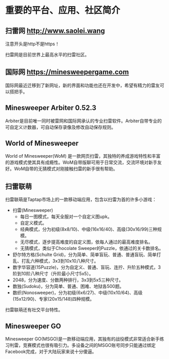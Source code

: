 # 重要的平台、应用、社区简介

## 扫雷网 http://www.saolei.wang
注意开头是http不是https！

扫雷网是目前世界上最高水平的扫雷社区。

## 国际网 https://minesweepergame.com
国际网最近迁移到了新网址，新的界面和功能也还在开发中，希望有精力的雷友可以搭把手。

## Minesweeper Arbiter 0.52.3
Arbiter是目前唯一同时被雷网和国际网承认的专业扫雷软件。Arbiter自带专业的可自定义计数器，可自动保存录像及修改自动保存规则。

## World of Minesweeper
World of Minesweeper(WoM) 是一款网页扫雷，其独特的养成游戏特性和丰富的游戏模式使其具有成瘾性。WoM自带版聊可用于日常交流，交流环境对新手友好。WoM自带的无猜模式对刚接触扫雷的新手很有帮助。

## 扫雷联萌
扫雷联萌是Taptap市场上的一款移动端应用，包含以扫雷为首的许多小游戏：
- 扫雷(Minesweeper)
  - 每日一图模式，每天全服对一个自定义图upk。
  - 自定义模式。
  - 经典模式，分为初级(8x8/10)、中级(16x16/40)、高级(30x16/99)三种规模。
  - 无尽模式，逐步提高难度的自定义图，依每人通过的最高难度排名。
  - 无猜模式，类似于Chocolate Sweeper的Puzzle，依通过的关卡数排名。
- 舒尔特方格(Schulte Grid)，分为简单、简单盲玩、普通、普通盲玩、简单打乱、打乱六种模式，3x3到10x10八种尺寸。
- 数字华容道(15Puzzle)，分为自定义、普通、盲玩、连拧、升阶五种模式，3阶到10阶八种尺寸（升阶最小尺寸5x5）。
- 2048，分为速度、分数两种排行，3x3到5x5三种尺寸。
- 数独(Sudoku)，分为简单、普通、困难、地狱各500题。
- 数织(Nonosweeper)，分为初级(6x6/27)、中级(10x10/64)、高级(15x12/90)、专家(20x15/148)四种规模。

扫雷联萌还有社交平台特性。

## Minesweeper GO
Minesweeper GO(MSGO)是一款移动端应用，其独有的战役模式非常适合新手练习判雷，竞赛模式也很有吸引力。多设备之间的MSGO账号同步只能通过绑定Facebook完成，对于大陆玩家来说十分傻逼。